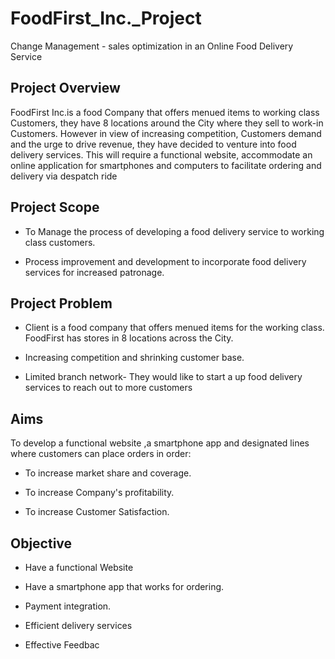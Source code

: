 # FoodFirst_Inc._Project
Change Management - sales optimization in an Online Food Delivery Service

## Project Overview
FoodFirst Inc.is a food Company that offers menued items to working class Customers, they have 8 locations around the City where they sell to work-in Customers. However in view of increasing competition, Customers demand and the urge to drive revenue, they have decided to venture into food delivery services. This will require a functional website, accommodate an online application for smartphones and computers to facilitate ordering and delivery via despatch ride

## Project Scope
-  To Manage the process of developing a food delivery service to working class customers.

-  Process improvement and development to incorporate food delivery services for increased patronage.

## Project Problem
-  Client is a food company that offers menued items for the working class. FoodFirst has stores in 8 locations across the City.

-  Increasing competition and shrinking customer base.

-  Limited branch network- They would like to start a up food delivery services to reach out to more customers


## Aims
To develop a functional website ,a smartphone app and designated lines where customers can place orders in order:

-  To increase market share and coverage.

-  To increase Company's profitability.

-  To increase Customer Satisfaction.

  ## Objective
-  Have a functional Website

-  Have a smartphone app that works for ordering.

-  Payment integration.

-  Efficient delivery services

-  Effective Feedbac

